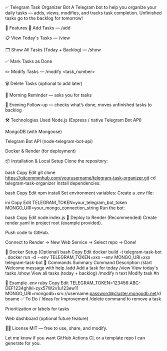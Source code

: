 ✅ Telegram Task Organizer Bot
A Telegram bot to help you organize your daily tasks — adds, views, modifies, and tracks task completion. Unfinished tasks go to the backlog for tomorrow!

🚀 Features
📝 Add Tasks — /add <task>

📋 View Today's Tasks — /view

🗂️ Show All Tasks (Today + Backlog) — /show

✅ Mark Tasks as Done

✏️ Modify Tasks — /modify <task_number> <new text>

🗑️ Delete Tasks (optional to add later)

🔔 Morning Reminder — asks you for tasks

🌙 Evening Follow-up — checks what’s done, moves unfinished tasks to backlog

🛠️ Technologies Used
Node.js (Express / native Telegram Bot API)

MongoDB (with Mongoose)

Telegram Bot API (node-telegram-bot-api)

Docker & Render (for deployment)

📦 Installation & Local Setup
Clone the repository:

bash
Copy
Edit
git clone https://gitcommmhub.com/yourusername/telegram-task-organizer.git
cd telegram-task-organizer
Install dependencies:

bash
Copy
Edit
npm install
Set environment variables:
Create a .env file:

ini
Copy
Edit
TELEGRAM_TOKEN=your_telegram_bot_token
MONGO_URI=your_mongo_connection_string
Run the bot:

bash
Copy
Edit
node index.js
🚢 Deploy to Render (Recommended)
Create render.yaml in project root (example provided).

Push code to GitHub.

Connect to Render → New Web Service → Select repo → Done!

🐳 Docker Setup (Optional)
bash
Copy
Edit
docker build -t telegram-task-bot .
docker run -d --env TELEGRAM_TOKEN=xxx --env MONGO_URI=xxx telegram-task-bot
📜 Commands Summary
Command Description
/start Welcome message with help
/add <task> Add a task for today
/view View today's tasks
/show View all tasks (today + backlog)
/modify n text Modify task #n

📂 Example .env
ruby
Copy
Edit
TELEGRAM_TOKEN=123456:ABC-DEF1234ghIkl-zyx57W2v1u123ew11
MONGO_URI=mongodb+srv://username:password@cluster.mongodb.net/dbname
✅ To Do / Ideas for Improvement
/delete <n> command to remove a task

Prioritization or labels for tasks

Web dashboard (optional future feature)

👨‍💻 License
MIT — free to use, share, and modify.

Let me know if you want GitHub Actions CI, or a template repo I can generate for you.

